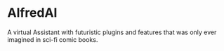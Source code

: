 # AlfredAI
A virtual Assistant with futuristic plugins and features that was only ever imagined in sci-fi comic books.
